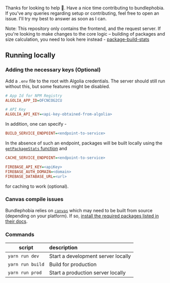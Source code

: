 Thanks for looking to help 👋. Have a nice time contributing to bundlephobia.
If you've any queries regarding setup or contributing, feel free to open an issue.
I'll try my best to answer as soon as I can.

Note: This repository only contains the frontend, and the request server.
If you're looking to make changes to the core logic – building of packages and size calculation, you need to look here instead - [package-build-stats](https://github.com/pastelsky/package-build-stats)

## Running locally

### Adding the necessary keys (Optional)

Add a `.env` file to the root with Algolia credentials. The server should still run without this, but some features might be disabled.

```ini
# App Id for NPM Registry
ALGOLIA_APP_ID=OFCNCOG2CU

# API Key
ALGOLIA_API_KEY=<api-key-obtained-from-algolia>
```

In addition, one can specify -

```ini
BUILD_SERVICE_ENDPOINT=<endpoint-to-service>
```

In the absence of such an endpoint, packages will be built locally using the [`getPackageStats` function](https://github.com/pastelsky/package-build-stats)
and

```ini
CACHE_SERVICE_ENDPOINT=<endpoint-to-service>

FIREBASE_API_KEY=<apiKey>
FIREBASE_AUTH_DOMAIN=<domain>
FIREBASE_DATABASE_URL=<url>
```

for caching to work (optional).

### Canvas compile issues

Bundlephobia relies on [`canvas`](https://www.npmjs.com/package/canvas) which may need to be built from source (depending on your platform). If so, [install the required packages listed in their docs](https://github.com/Automattic/node-canvas#compiling).

### Commands

| script           | description                        |
| ---------------- | :--------------------------------- |
| `yarn run dev`   | Start a development server locally |
| `yarn run build` | Build for production               |
| `yarn run prod`  | Start a production server locally  |
